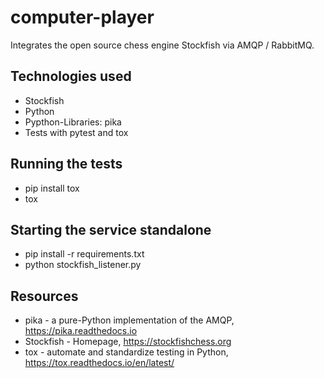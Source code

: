 # computer-player
Integrates the open source chess engine Stockfish via AMQP / RabbitMQ.

## Technologies used
* Stockfish
* Python
* Pypthon-Libraries: pika
* Tests with pytest and tox

## Running the tests
* pip install tox
* tox

## Starting the service standalone
* pip install -r requirements.txt
* python stockfish_listener.py

## Resources
* pika - a pure-Python implementation of the AMQP, https://pika.readthedocs.io
* Stockfish - Homepage, https://stockfishchess.org
* tox - automate and standardize testing in Python, https://tox.readthedocs.io/en/latest/

